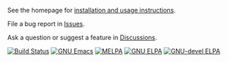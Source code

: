 See the homepage for [installation and usage instructions](http://company-mode.github.io/).

File a bug report in [Issues](https://github.com/company-mode/company-mode/issues).

Ask a question or suggest a feature in [Discussions](https://github.com/company-mode/company-mode/discussions/).

[![Build Status](https://github.com/company-mode/company-mode/actions/workflows/ci.yml/badge.svg)](https://github.com/company-mode/company-mode/actions/workflows/ci.yml)
[![GNU Emacs](https://img.shields.io/static/v1?logo=gnuemacs&logoColor=fafafa&label=Made%20for&message=GNU%20Emacs&color=7F5AB6&style=flat)](https://www.gnu.org/software/emacs/)
[![MELPA](https://melpa.org/packages/company-badge.svg)](https://melpa.org/#/company)
[![GNU ELPA](https://elpa.gnu.org/packages/company.svg)](https://elpa.gnu.org/packages/company.html)
[![GNU-devel ELPA](https://elpa.gnu.org/devel/company.svg)](https://elpa.gnu.org/devel/company.html)
